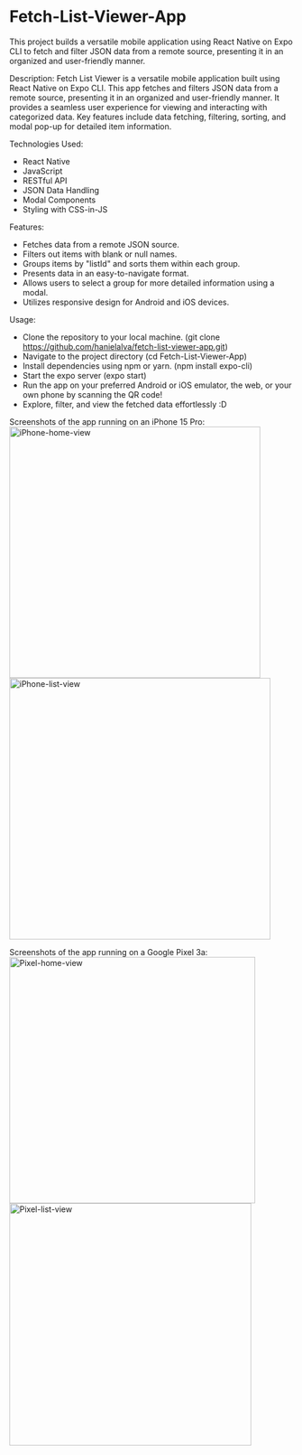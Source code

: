# Fetch-List-Viewer-App
This project builds a versatile mobile application using React Native on Expo CLI to fetch and filter JSON data from a remote source, presenting it in an organized and user-friendly manner.

Description:
Fetch List Viewer is a versatile mobile application built using React Native on Expo CLI. This app fetches and filters JSON data from a remote source, presenting it in an organized and 
user-friendly manner. It provides a seamless user experience for viewing and interacting with categorized data. Key features include data fetching, filtering, sorting, and modal pop-up 
for detailed item information.

Technologies Used:
- React Native
- JavaScript
- RESTful API
- JSON Data Handling
- Modal Components
- Styling with CSS-in-JS

Features:
- Fetches data from a remote JSON source.
- Filters out items with blank or null names.
- Groups items by "listId" and sorts them within each group.
- Presents data in an easy-to-navigate format.
- Allows users to select a group for more detailed information using a modal.
- Utilizes responsive design for Android and iOS devices.

Usage:
- Clone the repository to your local machine. (git clone https://github.com/hanielalva/fetch-list-viewer-app.git)
- Navigate to the project directory (cd Fetch-List-Viewer-App)
- Install dependencies using npm or yarn. (npm install expo-cli)
- Start the expo server (expo start)
- Run the app on your preferred Android or iOS emulator, the web, or your own phone by scanning the QR code!
- Explore, filter, and view the fetched data effortlessly :D

Screenshots of the app running on an iPhone 15 Pro:
<img width="445" alt="iPhone-home-view" src="https://github.com/hanielalva/Fetch-List-Viewer-App/assets/122804255/ba62459b-47c1-48dc-b429-8fbba0e0fa44">
<img width="463" alt="iPhone-list-view" src="https://github.com/hanielalva/Fetch-List-Viewer-App/assets/122804255/21ca58dc-f290-4d10-81a3-454837085bd1">

Screenshots of the app running on a Google Pixel 3a:
<img width="436" alt="Pixel-home-view" src="https://github.com/hanielalva/Fetch-List-Viewer-App/assets/122804255/418de4e1-fb1a-4a85-8195-0bcf47a8553d">
<img width="429" alt="Pixel-list-view" src="https://github.com/hanielalva/Fetch-List-Viewer-App/assets/122804255/05d5d8d2-1e0a-4ca0-86ff-b8ccc026498a">

